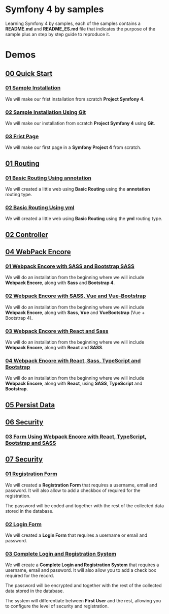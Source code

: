 # Symfony 4 by samples
Learning Symfony 4 by samples, each of the samples contains a **README.md** and **README_ES.md** file that indicates the purpose of the sample plus an step by step guide to reproduce it.

# Demos

## [00 Quick Start](00_Quick_Start)

### [01 Sample Installation](/00_Quick_Start/01_Sample_Installation/)
We will make our frist installation from scratch **Project Symfony 4**.

### [02 Sample Installation Using Git](/00_Quick_Start/02_Sample_Installation_Using_Git)
We will make our installation from scratch **Project Symfony 4** using **Git**.

### [03 Frist Page](/00_Quick_Start/03_Frist_Page)
We will make our first page in a **Symfony Project 4** from scratch.

## [01 Routing](/01_Routing/)

### [01 Basic Routing Using annotation](/01_Routing/01_Basic_Routing_Using_annotation)
We will created a little web using **Basic Routing** using the **annotation** routing type.

### [02 Basic Routing Using yml](/01_Routing/02_Basic_Routing_Using_yml)
We will created a little web using **Basic Routing** using the **yml** routing type.

## [02 Controller](/02_Controller/)

## [04 WebPack Encore](/04_WebPack_Encore/)

### [01 Webpack Encore with SASS and Bootstrap SASS](/04_WebPack_Encore/01_Webpack_Encore_with_SASS_and_Bootstrap_SASS)
We will do an installation from the beginning where we will include **Webpack Encore**, along with **Sass** and **Bootstrap 4**.

### [02 Webpack Encore with SASS, Vue and Vue-Bootstrap](/04_WebPack_Encore/02_Webpack_Encore_with_SASS_Vue_and_Vue_Bootstrap)
We will do an installation from the beginning where we will include **Webpack Encore**, along with **Sass**, **Vue** and **VueBootstrap** (Vue + Bootstrap 4).

### [03 Webpack Encore with React and Sass](/04_WebPack_Encore/03_Webpack_Encore_with_React_and_SASS)
We will do an installation from the beginning where we will include **Webpack Encore**, along with **React** and **SASS**.

### [04 Webpack Encore with React, Sass, TypeScript and Bootstrap](/04_WebPack_Encore/04_Webpack_Encore_with_React_SASS_TypeScript_and_Bootstrap)
We will do an installation from the beginning where we will include **Webpack Encore**, along with **React**, using **SASS**, **TypeScript** and **Bootstrap**.

## [05 Persist Data](/05_Persist_Data/)

## [06 Security](/06_Form/)

### [03 Form Using Webpack Encore with React, TypeScript, Bootstrap and SASS](/06_Security/03_Form_Using_Webpack_Encore_with_React_SASS_TypeScript_and_Bootstrapp)

## [07 Security](/07_Security/)

### [01 Registration Form](/07_Security/01_Registration_Form)

We will created a **Registration Form** that requires a username, email and password. It will also allow to add a checkbox of required for the registration.

The password will be coded and together with the rest of the collected data stored in the database.

### [02 Login Form](/07_Security/02_Login_Form)
We will created a **Login Form** that requires a username or email and password. 

### [03 Complete Login and Registration System](/07_Security/03_Complete_Login_and_Registration_System)

We will create a **Complete Login and Registration System** that requires a username, email and password. It will also allow you to add a check box required for the record.

The password will be encrypted and together with the rest of the collected data stored in the database.

The system will differentiate between **First User** and the rest, allowing you to configure the level of security and registration.


